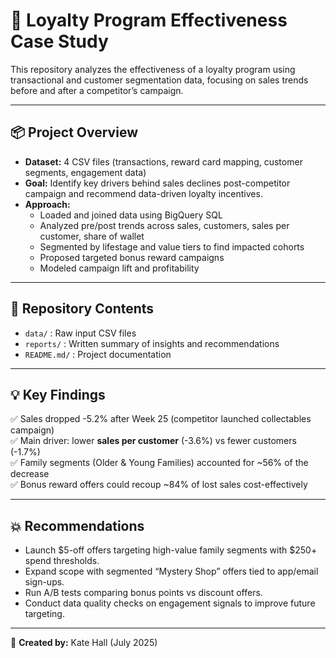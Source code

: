 # 🛒 Loyalty Program Effectiveness Case Study

This repository analyzes the effectiveness of a loyalty program using transactional and customer segmentation data, focusing on sales trends before and after a competitor’s campaign.

---

## 📦 Project Overview

- **Dataset:** 4 CSV files (transactions, reward card mapping, customer segments, engagement data)
- **Goal:** Identify key drivers behind sales declines post-competitor campaign and recommend data-driven loyalty incentives.
- **Approach:**
  - Loaded and joined data using BigQuery SQL
  - Analyzed pre/post trends across sales, customers, sales per customer, share of wallet
  - Segmented by lifestage and value tiers to find impacted cohorts
  - Proposed targeted bonus reward campaigns
  - Modeled campaign lift and profitability

---

## 📁 Repository Contents

- `data/` : Raw input CSV files
- `reports/` : Written summary of insights and recommendations
- `README.md/` : Project documentation

---

## 💡 Key Findings

✅ Sales dropped -5.2% after Week 25 (competitor launched collectables campaign)  
✅ Main driver: lower **sales per customer** (-3.6%) vs fewer customers (-1.7%)  
✅ Family segments (Older & Young Families) accounted for ~56% of the decrease  
✅ Bonus reward offers could recoup ~84% of lost sales cost-effectively

---

## 💥 Recommendations

- Launch $5-off offers targeting high-value family segments with $250+ spend thresholds.
- Expand scope with segmented “Mystery Shop” offers tied to app/email sign-ups.
- Run A/B tests comparing bonus points vs discount offers.
- Conduct data quality checks on engagement signals to improve future targeting.

---

👤 **Created by:** Kate Hall (July 2025)
